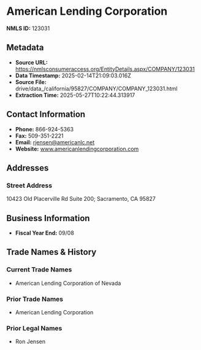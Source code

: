 # American Lending Corporation

**NMLS ID:** 123031

## Metadata
- **Source URL:** https://nmlsconsumeraccess.org/EntityDetails.aspx/COMPANY/123031
- **Data Timestamp:** 2025-02-14T21:09:03.016Z
- **Source File:** drive/data_/california/95827/COMPANY/COMPANY_123031.html
- **Extraction Time:** 2025-05-27T10:22:44.313917

## Contact Information
- **Phone:** 866-924-5363
- **Fax:** 509-351-2221
- **Email:** rjensen@americanlc.net
- **Website:** www.americanlendingcorporation.com

## Addresses
### Street Address
10423 Old Placerville Rd Suite 200; Sacramento, CA 95827

## Business Information
- **Fiscal Year End:** 09/08

## Trade Names & History
### Current Trade Names
- American Lending Corporation of Nevada

### Prior Trade Names
- American Lending Corporation

### Prior Legal Names
- Ron Jensen
